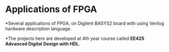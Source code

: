 # Applications of FPGA

*Several applications of FPGA, on Digilent BASYS2 board with using Verilog hardware description language.

*The projects here are developed at 4th year course called **EE425 Advanced Digital Design with HDL**.
